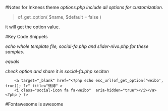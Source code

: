 #Notes for Inkness theme
*options.php include all options for customization.*

> of_get_option( $name, $default = false )

it will get the option value.

#Key Code Snippets

> <?php get_template_part('social', 'fa'); ?> 
  <?php get_template_part('slider', 'nivo'); ?>

*echo whole template file, social-fa.php and slider-nivo.php for these samples.*

> <?php get_template_part('sidebar', 'footer'); ?>
  *equals*
  <?php get_sidebar('footer'); ?>

*check option and share it in social-fa.php seciton*
>  <?php if ( of_get_option('weibo', true) != "") { ?>
	    <a target="_blank" href="<?php echo esc_url(of_get_option('weibo', true)); ?>" title="微博" >
        <i class="social-icon fa fa-weibo"  aria-hidden="true"></i></a>
    <?php } ?>


#Fontawesome is awesome